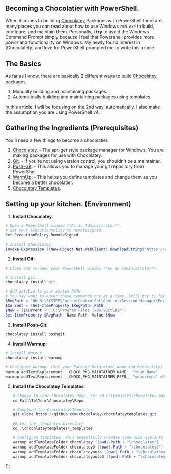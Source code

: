 ## Becoming a Chocolatier with PowerShell.
When it comes to building [Chocolatey] Packages with PowerShell there are many places you can read about how to use Windows `cmd.exe` to build, configure, and maintain them. Personally, I **try** to avoid the Windows Command Prompt simply because I feel that Powershell provides more *power* and functionality on Windows. My newly found interest in [Chocolately] and love for PowerShell prompted me to write this article.

## The Basics
As far as I know, there are basically 2 different ways to build [Chocolatey] packages.
1. Manually building and maintaining packages.
2. Automatically building and maintaining packages using templates.

In this article, I will be focusing on the 2nd way, automatically. I also make the assumption you are using PowerShell v4.

## Gathering the Ingredients (Prerequisites)
You'll need a few things to become a chocolatier.

1. [Chocolatey]. - The apt-get style package manager for Windows. You are making packages for use with Chocolatey.
2. [Git]. - If you're not using version control, you shouldn't be a maintainer.
3. [Posh-Git]. - This allows you to manage your git repository from PowerShell.
4. [WarmUp]. - This helps you define templates and change them as you become a better chocolatier.
5. [Chocolatey Templates].

## Setting up your kitchen. (Environment)
1. **Install Chocolatey**.
  ```powershell
  # Open a PowerShell window **As an Administrator**.
  # Set your ExecutionPolicy to RemoteSigned
  Set-ExecutionPolicy RemoteSigned

  # Install Chocolatey
  Invoke-Expression ((New-Object Net.WebClient).DownloadString('https://chocolatey.org/install.ps1'))
  ```
2. **Install Git**:

  ```powershell
  # Close and re-open your PowerShell window **As an Administrator**.

  # Install git.
  chocolatey install git

  # Add git/bin to your system PATH.
  # You may want to enter these commands one at a time. (Will try to fix later.)
  $RegPath = "HKLM:\SYSTEM\CurrentControlSet\Control\Session Manager\Environment\"
  $Current = (Get-ItemProperty $RegPath).Path
  $New = ($Current + ';C:\Program Files (x86)\Git\bin')
  Set-ItemProperty $RegPath -Name Path -Value $New
  ```

3. **Install Posh-Git**:
  ```powershell
  chocolatey install poshgit
  ```
4. **Install Warmup**:
  ```powershell
  # Install Warmup
  chocolatey install warmup

  # Configure Warmup. (Set your Package Maintainer Name and Repository)
  warmup addTextReplacement __CHOCO_PKG_MAINTAINER_NAME__ "Your Name"
  warmup addTextReplacement __CHOCO_PKG_MAINTAINER_REPO__ "your/repo" #Ex: "alexinslc/chocolatey-packages"
  ```

5. **Install the Chocolatey Templates**:

   ```powershell
   # Change to your Chocolatey Repo, Ex: cd C:\projects\chocolatey-packages
   cd Path\To\Your\Chocolatey\Repo

   # Download the Chocolatey Templates
   git clone https://github.com/chocolatey/chocolateytemplates.git

   #Enter the _templates Directory
   cd .\chocolateytemplates\_templates

   # Configure templates. This essentially creates some nice symlinks for you.
   warmup addTemplateFolder chocolatey ((pwd).Path + "\chocolatey")
   warmup addTemplateFolder chocolatey3 ((pwd).Path + "\chocolatey3")
   warmup addTemplateFolder chocolateyauto ((pwd).Path + "\chocolateyauto")
   warmup addTemplateFolder chocolateyauto3 ((pwd).Path + "\chocolateyauto3")
   ```


<!-- Links -->
[Chocolatey]: https://chocolatey.org/
[Git]: http://git-scm.com/
[Posh-Git]: https://github.com/dahlbyk/posh-git
[WarmUp]: https://github.com/chucknorris/warmup
[Chocolatey Templates]: https://github.com/chocolatey/chocolateytemplates
[]:


<!-- Information -->
